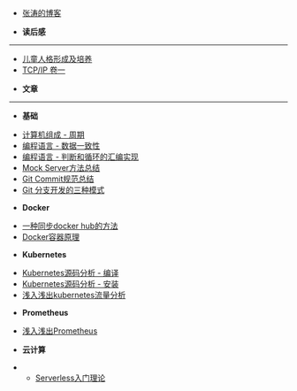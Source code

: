 <!-- docs/_sidebar.md -->

* [张涛的博客](/)

* **读后感**
---
  + [儿童人格形成及培养](/book/children.md)
  + [TCP/IP 卷一](/book/tcp-ip.md)


* **文章**
---
 * **基础**
  + [计算机组成 - 周期](/doc/base/zucheng-cpu.md)
  + [编程语言 - 数据一致性](/doc/base/golang-data-share.md)
  + [编程语言 - 判断和循环的汇编实现](/doc/base/c-loop.md)
  + [Mock Server方法总结](/doc/base/mock-server.md)
  + [Git Commit规范总结](/doc/base/git-commit.md)
  + [Git 分支开发的三种模式](/doc/base/git-branch.md)
 * **Docker**
  + [一种同步docker hub的方法](/doc/docker/docker-hub.md)
  + [Docker容器原理](/doc/docker/docker-what.md)
 * **Kubernetes**
  + [Kubernetes源码分析 - 编译](/doc/kubernetes/build.md)
  + [Kubernetes源码分析 - 安装](/doc/kubernetes/setup.md)
  + [浅入浅出kubernetes流量分析](/doc/kubernetes/eyes.md)
 * **Prometheus**
  + [浅入浅出Prometheus](/doc/prometheus/in-out-prometheus.md)

 * **云计算**
  + + [Serverless入门理论](/doc/cloud/serverless.md)
